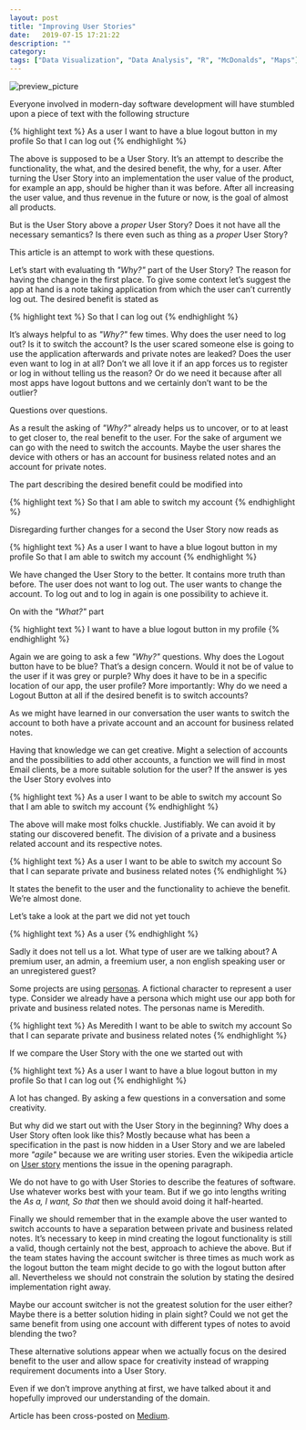 ```yaml
---
layout: post
title: "Improving User Stories"
date:   2019-07-15 17:21:22
description: ""
category:
tags: ["Data Visualization", "Data Analysis", "R", "McDonalds", "Maps"]
---
```


<img src="https://www.dropbox.com/s/fjedevsjeqh95wl/user_stories_header.jpeg?raw=1" alt="preview_picture" />

Everyone involved in modern-day software development will have stumbled upon a piece of text with the following structure

{% highlight text %}
As a user
I want to have a blue logout button in my profile
So that I can log out
{% endhighlight %}

The above is supposed to be a User Story. It’s an attempt to describe the functionality, the what, and the desired benefit, the why, for a user. After turning the User Story into an implementation the user value of the product, for example an app, should be higher than it was before. After all increasing the user value, and thus revenue in the future or now, is the goal of almost all products.

But is the User Story above a _proper_ User Story? Does it not have all the necessary semantics? Is there even such as thing as a _proper_ User Story?

This article is an attempt to work with these questions.

Let’s start with evaluating th _"Why?"_ part of the User Story? The reason for having the change in the first place. To give some context let’s suggest the app at hand is a note taking application from which the user can’t currently log out. The desired benefit is stated as

{% highlight text %}
So that I can log out
{% endhighlight %}

It’s always helpful to as _"Why?"_ few times. Why does the user need to log out? Is it to switch the account? Is the user scared someone else is going to use the application afterwards and private notes are leaked? Does the user even want to log in at all? Don’t we all love it if an app forces us to register or log in without telling us the reason? Or do we need it because after all most apps have logout buttons and we certainly don’t want to be the outlier?

Questions over questions.

As a result the asking of _"Why?"_ already helps us to uncover, or to at least to get closer to, the real benefit to the user. For the sake of argument we can go with the need to switch the accounts. Maybe the user shares the device with others or has an account for business related notes and an account for private notes.

The part describing the desired benefit could be modified into

{% highlight text %}
So that I am able to switch my account
{% endhighlight %}

Disregarding further changes for a second the User Story now reads as

{% highlight text %}
As a user
I want to have a blue logout button in my profile
So that I am able to switch my account
{% endhighlight %}

We have changed the User Story to the better. It contains more truth than before. The user does not want to log out. The user wants to change the account. To log out and to log in again is one possibility to achieve it.

On with the _"What?"_ part

{% highlight text %}
I want to have a blue logout button in my profile
{% endhighlight %}

Again we are going to ask a few _"Why?"_ questions. Why does the Logout button have to be blue? That’s a design concern. Would it not be of value to the user if it was grey or purple? Why does it have to be in a specific location of our app, the user profile? More importantly: Why do we need a Logout Button at all if the desired benefit is to switch accounts?

As we might have learned in our conversation the user wants to switch the account to both have a private account and an account for business related notes.

Having that knowledge we can get creative. Might a selection of accounts and the possibilities to add other accounts, a function we will find in most Email clients, be a more suitable solution for the user? If the answer is yes the User Story evolves into

{% highlight text %}
As a user
I want to be able to switch my account
So that I am able to switch my account
{% endhighlight %}

The above will make most folks chuckle. Justifiably. We can avoid it by stating our discovered benefit. The division of a private and a business related account and its respective notes.

{% highlight text %}
As a user
I want to be able to switch my account
So that I can separate private and business related notes
{% endhighlight %}

It states the benefit to the user and the functionality to achieve the benefit. We’re almost done.

Let’s take a look at the part we did not yet touch

{% highlight text %}
As a user
{% endhighlight %}

Sadly it does not tell us a lot. What type of user are we talking about? A premium user, an admin, a freemium user, a non english speaking user or an unregistered guest?

Some projects are using [personas](https://en.wikipedia.org/wiki/Persona_(user_experience)). A fictional character to represent a user type. Consider we already have a persona which might use our app both for private and business related notes. The personas name is Meredith.

{% highlight text %}
As Meredith
I want to be able to switch my account
So that I can separate private and business related notes
{% endhighlight %}

If we compare the User Story with the one we started out with

{% highlight text %}
As a user
I want to have a blue logout button in my profile
So that I can log out
{% endhighlight %}

A lot has changed. By asking a few questions in a conversation and some creativity.

But why did we start out with the User Story in the beginning? Why does a User Story often look like this? Mostly because what has been a specification in the past is now hidden in a User Story and we are labeled more _"agile"_ because we are writing user stories. Even the wikipedia article on [User story](https://en.wikipedia.org/wiki/User_story) mentions the issue in the opening paragraph.

We do not have to go with User Stories to describe the features of software. Use whatever works best with your team. But if we go into lengths writing the _As a, I want, So that_ then we should avoid doing it half-hearted.

Finally we should remember that in the example above the user wanted to switch accounts to have a separation between private and business related notes. It’s necessary to keep in mind creating the logout functionality is still a valid, though certainly not the best, approach to achieve the above. But if the team states having the account switcher is three times as much work as the logout button the team might decide to go with the logout button after all. Nevertheless we should not constrain the solution by stating the desired implementation right away.

Maybe our account switcher is not the greatest solution for the user either? Maybe there is a better solution hiding in plain sight? Could we not get the same benefit from using one account with different types of notes to avoid blending the two?

These alternative solutions appear when we actually focus on the desired benefit to the user and allow space for creativity instead of wrapping requirement documents into a User Story.

Even if we don’t improve anything at first, we have talked about it and hopefully improved our understanding of the domain.

Article has been cross-posted on [Medium](https://medium.com/@axelhodler/improving-user-stories-e6d0e8af65eb).

